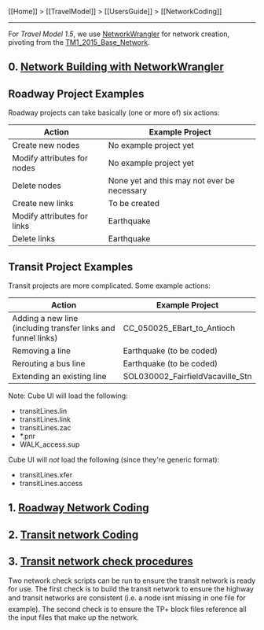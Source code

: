 [[Home]] > [[TravelModel]] > [[UsersGuide]] > [[NetworkCoding]]

***

For *Travel Model 1.5*, we use [NetworkWrangler](https://github.com/BayAreaMetro/NetworkWrangler) for network creation, pivoting from the [TM1_2015_Base_Network](https://github.com/BayAreaMetro/TM1_2015_Base_Network).

## 0. [Network Building with NetworkWrangler](Network-Building-with-NetworkWrangler)

## Roadway Project Examples

Roadway projects can take basically (one or more of) six actions:

| Action | Example Project |
|--------|-----------------|
| Create new nodes | No example project yet |
| Modify attributes for nodes | No example project yet |
| Delete nodes | None yet and this may not ever be necessary |
| Create new links | To be created |
| Modify attributes for links | Earthquake |
| Delete links | Earthquake|

## Transit Project Examples

Transit projects are more complicated.  Some example actions:

| Action | Example Project |
|--------|-----------------|
| Adding a new line (including transfer links and funnel links) | CC_050025_EBart_to_Antioch |
| Removing a line | Earthquake (to be coded) |
| Rerouting a bus line | Earthquake (to be coded) |
| Extending an existing line |  SOL030002_FairfieldVacaville_Stn |

Note: Cube UI will load the following:
* transitLines.lin
* transitLines.link
* transitLines.zac
* *.pnr
* WALK_access.sup

Cube UI will *not* load the following (since they're generic format):
* transitLines.xfer
* transitLines.access

## 1. [Roadway Network Coding](HighwayNetworkCoding)

## 2. [Transit network Coding](TransitNetworkCoding)

## 3. [Transit network check procedures](TransitNetworkCheck)

Two network check scripts can be run to ensure the transit network is ready for use. The first check is to build the transit network to ensure the highway and transit networks are consistent (i.e. a node isnt missing in one file for example). The second check is to ensure the TP+ block files reference all the input files that make up the network.
